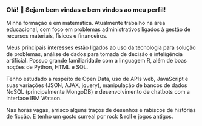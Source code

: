 ### Olá! 👋 Sejam bem vindas e bem vindos ao meu perfil!

<!--
**GrlouX/GrlouX** is a ✨ _special_ ✨ repository because its `README.md` (this file) appears on your GitHub profile.

Here are some ideas to get you started:

- 🔭 I’m currently working on ...
- 🌱 I’m currently learning ...
- 👯 I’m looking to collaborate on ...
- 🤔 I’m looking for help with ...
- 💬 Ask me about ...
- 📫 How to reach me: ...
- 😄 Pronouns: ...
- ⚡ Fun fact: ...
-->

Minha formação é em matemática. Atualmente trabalho na área educacional, com foco em problemas administrativos ligados à gestão de recursos materiais, físicos e financeiros.

Meus principais interesses estão ligados ao uso da tecnologia para solução de problemas, análise de dados para tomada de decisão e inteligência artificial. Possuo grande familiaridade com a linguagem R, além de boas noções de Python, HTML e SQL. 

Tenho estudado a respeito de Open Data, uso de APIs web, JavaScript e suas variações (JSON, AJAX, jquery), manipulação de bancos de dados NoSQL (principalmente MongoDB) e desenvolvimento de chatbots com a interface IBM Watson.

Nas horas vagas, arrisco alguns traços de desenhos e rabiscos de histórias de ficção. E tenho um gosto surreal por rock & roll e jogos antigos.
